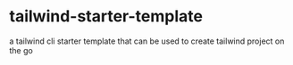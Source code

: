 # tailwind-starter-template
a tailwind cli starter template that can be used to create tailwind project on the go
